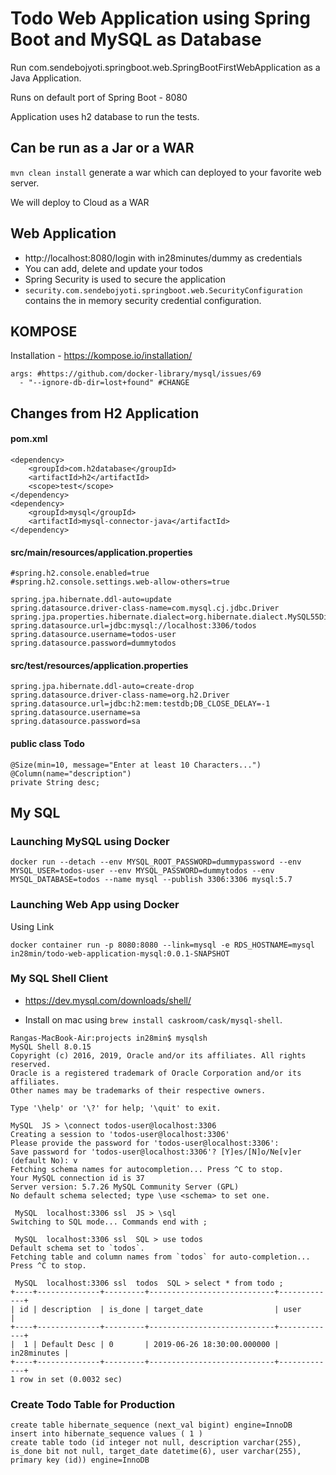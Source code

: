 # Todo Web Application using Spring Boot and MySQL as Database

Run com.sendebojyoti.springboot.web.SpringBootFirstWebApplication as a Java Application.

Runs on default port of Spring Boot - 8080

Application uses h2 database to run the tests.


## Can be run as a Jar or a WAR

`mvn clean install` generate a war which can deployed to your favorite web server.

We will deploy to Cloud as a WAR

## Web Application

- http://localhost:8080/login with in28minutes/dummy as credentials
- You can add, delete and update your todos
- Spring Security is used to secure the application
- `security.com.sendebojyoti.springboot.web.SecurityConfiguration` contains the in memory security credential configuration.


## KOMPOSE 
Installation - https://kompose.io/installation/

```
args: #https://github.com/docker-library/mysql/issues/69
  - "--ignore-db-dir=lost+found" #CHANGE
```
## Changes from H2 Application

#### pom.xml

```
<dependency>
	<groupId>com.h2database</groupId>
	<artifactId>h2</artifactId>
	<scope>test</scope>
</dependency>
<dependency>
	<groupId>mysql</groupId>
	<artifactId>mysql-connector-java</artifactId>
</dependency>
```

#### src/main/resources/application.properties

```
#spring.h2.console.enabled=true
#spring.h2.console.settings.web-allow-others=true

spring.jpa.hibernate.ddl-auto=update
spring.datasource.driver-class-name=com.mysql.cj.jdbc.Driver
spring.jpa.properties.hibernate.dialect=org.hibernate.dialect.MySQL55Dialect
spring.datasource.url=jdbc:mysql://localhost:3306/todos
spring.datasource.username=todos-user
spring.datasource.password=dummytodos
```

#### src/test/resources/application.properties

```
spring.jpa.hibernate.ddl-auto=create-drop
spring.datasource.driver-class-name=org.h2.Driver
spring.datasource.url=jdbc:h2:mem:testdb;DB_CLOSE_DELAY=-1
spring.datasource.username=sa
spring.datasource.password=sa
```

#### public class Todo

```
@Size(min=10, message="Enter at least 10 Characters...")
@Column(name="description")
private String desc;
```
## My SQL

### Launching MySQL using Docker

```
docker run --detach --env MYSQL_ROOT_PASSWORD=dummypassword --env MYSQL_USER=todos-user --env MYSQL_PASSWORD=dummytodos --env MYSQL_DATABASE=todos --name mysql --publish 3306:3306 mysql:5.7
```

### Launching Web App using Docker

Using Link

```
docker container run -p 8080:8080 --link=mysql -e RDS_HOSTNAME=mysql  in28min/todo-web-application-mysql:0.0.1-SNAPSHOT
```


### My SQL Shell Client

- https://dev.mysql.com/downloads/shell/

- Install on mac using `brew install caskroom/cask/mysql-shell`.


```
Rangas-MacBook-Air:projects in28min$ mysqlsh
MySQL Shell 8.0.15
Copyright (c) 2016, 2019, Oracle and/or its affiliates. All rights reserved.
Oracle is a registered trademark of Oracle Corporation and/or its affiliates.
Other names may be trademarks of their respective owners.

Type '\help' or '\?' for help; '\quit' to exit.

MySQL  JS > \connect todos-user@localhost:3306
Creating a session to 'todos-user@localhost:3306'
Please provide the password for 'todos-user@localhost:3306': 
Save password for 'todos-user@localhost:3306'? [Y]es/[N]o/Ne[v]er (default No): v
Fetching schema names for autocompletion... Press ^C to stop.
Your MySQL connection id is 37
Server version: 5.7.26 MySQL Community Server (GPL)
No default schema selected; type \use <schema> to set one.

 MySQL  localhost:3306 ssl  JS > \sql
Switching to SQL mode... Commands end with ;

 MySQL  localhost:3306 ssl  SQL > use todos
Default schema set to `todos`.
Fetching table and column names from `todos` for auto-completion... Press ^C to stop.

 MySQL  localhost:3306 ssl  todos  SQL > select * from todo ;
+----+--------------+---------+----------------------------+-------------+
| id | description  | is_done | target_date                | user        |
+----+--------------+---------+----------------------------+-------------+
|  1 | Default Desc | 0       | 2019-06-26 18:30:00.000000 | in28minutes |
+----+--------------+---------+----------------------------+-------------+
1 row in set (0.0032 sec)

```

### Create Todo Table for Production

```
create table hibernate_sequence (next_val bigint) engine=InnoDB
insert into hibernate_sequence values ( 1 )
create table todo (id integer not null, description varchar(255), is_done bit not null, target_date datetime(6), user varchar(255), primary key (id)) engine=InnoDB
```
